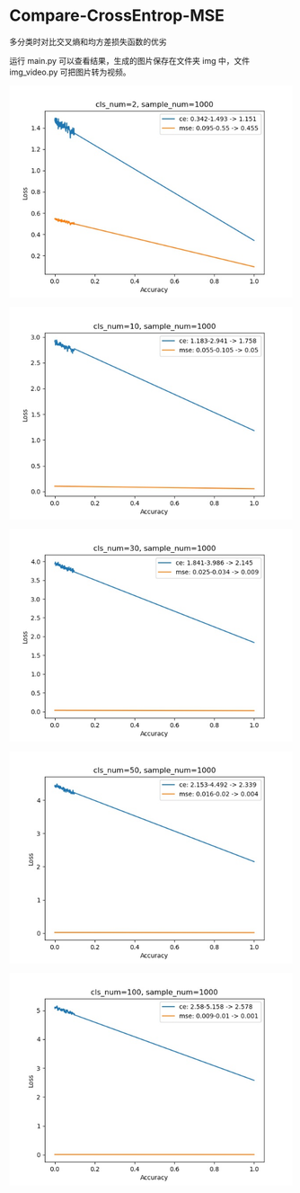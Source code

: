 # Compare-CrossEntrop-MSE
多分类时对比交叉熵和均方差损失函数的优劣

运行 main.py 可以查看结果，生成的图片保存在文件夹 img 中，文件 img_video.py 可把图片转为视频。



![2](.images/cls_2.jpg)

![10](.images/cls_10.jpg)

![30](.images/cls_30.jpg)

![50](.images/cls_50-1619808384562.jpg)

![100](.images/cls_100.jpg)
